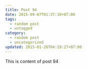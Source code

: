 ```yaml
---
title: Post 94
date: 2015-09-07T01:37:10+07:00
tags:
  - random post
  - untagged
category:
  - random post
  - uncategorized
updated: 2015-01-26T04:19:27+07:00
---
```

This is content of post 94
